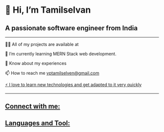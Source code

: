 <h1>👋 Hi, I’m Tamilselvan</h1>
 <h2>A passionate software engineer from India</h2>
 <hr>
<p>👨‍💻 All of my projects are available at</p>
<p>🌱 I’m currently learning MERN Stack web development.</p>
<p>📄 Know about my experiences</p>
<p>📫 How to reach me <a href="mailto:vptamilselven@gmail.com">vptamilselven@gmail.com</p> 
<p>⚡ I love to learn new technologies and get adapted to it very quickly</p>
<hr>
<h2>Connect with me:</h2>
<h2>Languages and Tool:</h2>
